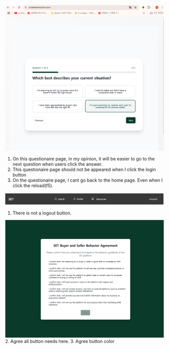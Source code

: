 ![](images/Pasted%20image%2020250215201416.png)
1. On this questionaire page, in my opinion,  it will be easier to go to the next question when users click the answer.
2. This questionaire page should not be appeared when I click the login button
3. On the questionaire page, I cant go back to the home page. Even when I click the reload(f5).


![](images/Pasted%20image%2020250215201903.png)
1. There is not a logout button.

![](images/Pasted%20image%2020250215202232.png)
2. Agree all button needs here.
3. Agree button color